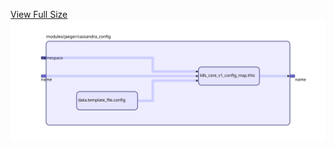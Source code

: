 [View Full Size](https://raw.githubusercontent.com/mingfang/terraform-k8s-modules/master/modules/jaeger/cassandra_config/diagram.svg?sanitize=true)<img src="diagram.svg"/>
